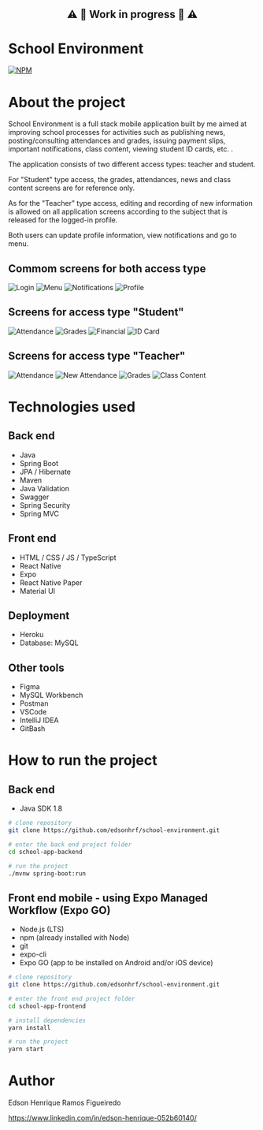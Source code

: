 ## <p align="center"> :warning: :construction: Work in progress :construction: :warning: </p>

# School Environment
[![NPM](https://img.shields.io/npm/l/react)](https://github.com/edsonhrf/school-environment/blob/main/LICENSE) 

# About the project

School Environment is a full stack mobile application built by me aimed at improving school processes for activities such as publishing news, posting/consulting attendances and grades, issuing payment slips, important notifications, class content, viewing student ID cards, etc. .

The application consists of two different access types: teacher and student.

For "Student" type access, the grades, attendances, news and class content screens are for reference only.

As for the "Teacher" type access, editing and recording of new information is allowed on all application screens according to the subject that is released for the logged-in profile.

Both users can update profile information, view notifications and go to menu.

## Commom screens for both access type
![Login](https://github.com/edsonhrf/school-environment/blob/main/school-app-frontend/assets/school-environment-screens/common-screens/login_screen.png)
![Menu](https://github.com/edsonhrf/school-environment/blob/main/school-app-frontend/assets/school-environment-screens/common-screens/menu_screen.png)
![Notifications](https://github.com/edsonhrf/school-environment/blob/main/school-app-frontend/assets/school-environment-screens/common-screens/notifications_screen.png)
![Profile](https://github.com/edsonhrf/school-environment/blob/main/school-app-frontend/assets/school-environment-screens/common-screens/profile_screen.png)

## Screens for access type "Student"
![Attendance](https://github.com/edsonhrf/school-environment/blob/main/school-app-frontend/assets/school-environment-screens/student-screens/student_attendance_screen.png)
![Grades](https://github.com/edsonhrf/school-environment/blob/main/school-app-frontend/assets/school-environment-screens/student-screens/student_subject_grades_screen.png)
![Financial](https://github.com/edsonhrf/school-environment/blob/main/school-app-frontend/assets/school-environment-screens/student-screens/student_financial_screen.png)
![ID Card](https://github.com/edsonhrf/school-environment/blob/main/school-app-frontend/assets/school-environment-screens/student-screens/student_id_card_screen.png)

## Screens for access type "Teacher"
![Attendance](https://github.com/edsonhrf/school-environment/blob/main/school-app-frontend/assets/school-environment-screens/teacher-screens/teacher_list_attendance_screen.png)
![New Attendance](https://github.com/edsonhrf/school-environment/blob/main/school-app-frontend/assets/school-environment-screens/teacher-screens/teacher_new_attendance_screen.png)
![Grades](https://github.com/edsonhrf/school-environment/blob/main/school-app-frontend/assets/school-environment-screens/teacher-screens/teacher_grades_screen.png)
![Class Content](https://github.com/edsonhrf/school-environment/blob/main/school-app-frontend/assets/school-environment-screens/teacher-screens/teacher_class_content_screen.png)

# Technologies used
## Back end
- Java
- Spring Boot
- JPA / Hibernate
- Maven
- Java Validation
- Swagger
- Spring Security
- Spring MVC
## Front end
- HTML / CSS / JS / TypeScript
- React Native
- Expo
- React Native Paper
- Material UI
## Deployment
- Heroku
- Database: MySQL
## Other tools
- Figma
- MySQL Workbench
- Postman
- VSCode
- IntelliJ IDEA
- GitBash

# How to run the project

## Back end
- Java SDK 1.8

```bash
# clone repository
git clone https://github.com/edsonhrf/school-environment.git

# enter the back end project folder
cd school-app-backend

# run the project
./mvnw spring-boot:run
```

## Front end mobile - using Expo Managed Workflow (Expo GO)
- Node.js (LTS)
- npm (already installed with Node)
- git
- expo-cli
- Expo GO (app to be installed on Android and/or iOS device)

```bash
# clone repository
git clone https://github.com/edsonhrf/school-environment.git

# enter the front end project folder
cd school-app-frontend

# install dependencies
yarn install

# run the project
yarn start
```

# Author

Edson Henrique Ramos Figueiredo

https://www.linkedin.com/in/edson-henrique-052b60140/



